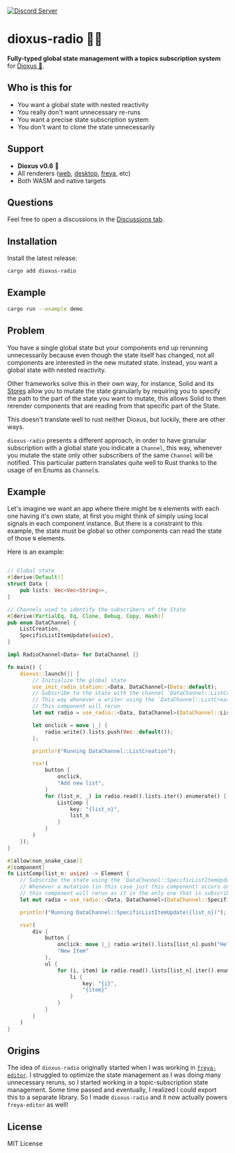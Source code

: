 [![Discord Server](https://img.shields.io/discord/899851952891002890.svg?logo=discord&style=flat-square)](https://discord.gg/sKJSVNSCDJ)

# dioxus-radio 📡🦀

**Fully-typed global state management with a topics subscription system** for [Dioxus 🧬](https://dioxuslabs.com/).

## Who is this for
- You want a global state with nested reactivity
- You really don't want unnecessary re-runs
- You want a precise state subscription system
- You don't want to clone the state unnecessarily

## Support

- **Dioxus v0.6** 🧬
- All renderers ([web](https://dioxuslabs.com/learn/0.6/getting_started/wasm), [desktop](https://dioxuslabs.com/learn/0.6/getting_started/desktop), [freya](https://github.com/marc2332/freya), etc)
- Both WASM and native targets

## Questions

Feel free to open a discussions in the [Discussions tab](https://github.com/dioxus-community/dioxus-radio/discussions).

## Installation
Install the latest release:
```sh
cargo add dioxus-radio
```

## Example

```bash	
cargo run --example demo
```

## Problem

You have a single global state but your components end up rerunning unnecessarily because even though the state itself has changed, not all components are interested in the new mutated state. Instead, you want a global state with nested reactivity.

Other frameworks solve this in their own way, for instance, Solid and its [Stores](https://www.solidjs.com/tutorial/stores_createstore) allow you to mutate the state granularly by requiring you to specify the path to the part of the state you want to mutate, this allows Solid to then rerender components that are reading from that specific part of the State.

This doesn't translate well to rust neither Dioxus, but luckily, there are other ways.

`dioxus-radio` presents a different approach, in order to have granular subscription with a global state you indicate a `Channel`, this way, whenever you mutate the state only other subscribers of the same `Channel` will be notified. This particular pattern translates quite well to Rust thanks to the usage of en Enums as `Channel`s.

## Example

Let's imagine we want an app where there might be `N` elements with each one having it's own state, at first you might think of simply using local signals in each component instance. But there is a constraint to this example, the state must be global so other components can read the state of those `N` elements.

Here is an example:

```rs

// Global state
#[derive(Default)]
struct Data {
    pub lists: Vec<Vec<String>>,
}

// Channels used to identify the subscribers of the State
#[derive(PartialEq, Eq, Clone, Debug, Copy, Hash)]
pub enum DataChannel {
    ListCreation,
    SpecificListItemUpdate(usize),
}

impl RadioChannel<Data> for DataChannel {}

fn main() {
    dioxus::launch(|| {
        // Initialize the global state
        use_init_radio_station::<Data, DataChannel>(Data::default);
        // Subscribe to the state with the channel `DataChannel::ListCreation`
        // This way whenever a writer using the `DataChannel::ListCreation` mutates the state
        // This component will rerun
        let mut radio = use_radio::<Data, DataChannel>(DataChannel::ListCreation);

        let onclick = move |_| {
            radio.write().lists.push(Vec::default());
        };

        println!("Running DataChannel::ListCreation");

        rsx!(
            button {
                onclick,
                "Add new list",
            }
            for (list_n, _) in radio.read().lists.iter().enumerate() {
                ListComp {
                    key: "{list_n}",
                    list_n
                }
            }
        )
    });
}

#[allow(non_snake_case)]
#[component]
fn ListComp(list_n: usize) -> Element {
    // Subscribe the state using the `DataChannel::SpecificListItemUpdate(list_n)` channel, where `list_n` is index of this element 
    // Whenever a mutation (in this case just this component) occurs only 
    // this component will rerun as it is the only one that is subscribed to this channel
    let mut radio = use_radio::<Data, DataChannel>(DataChannel::SpecificListItemUpdate(list_n));

    println!("Running DataChannel::SpecificListItemUpdate({list_n})");

    rsx!(
        div {
            button {
                onclick: move |_| radio.write().lists[list_n].push("Hello World".to_string()),
                "New Item"
            },
            ul {
                for (i, item) in radio.read().lists[list_n].iter().enumerate() {
                    li {
                        key: "{i}",
                        "{item}"
                    }
                }
            }
        }
    )
}
```

## Origins

The idea of `dioxus-radio` originally started when I was working in [`freya-editor`](https://github.com/marc2332/freya-editor). I struggled to optimize the state management as I was doing many unnecessary reruns, so I started working in a topic-subscription state management. Some time passed and eventually, I realized I could export this to a separate library. So I made `dioxus-radio` and it now actually powers `freya-editor` as well!

## License

MIT License
